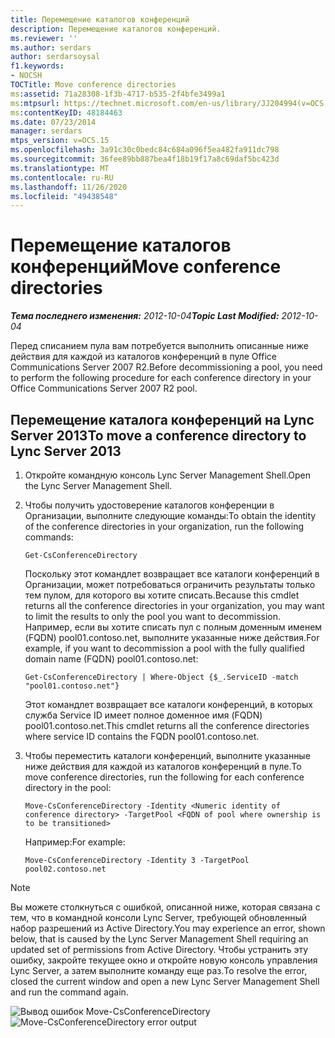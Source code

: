```yaml
---
title: Перемещение каталогов конференций
description: Перемещение каталогов конференций.
ms.reviewer: ''
ms.author: serdars
author: serdarsoysal
f1.keywords:
- NOCSH
TOCTitle: Move conference directories
ms:assetid: 71a28308-1f3b-4717-b535-2f4bfe3499a1
ms:mtpsurl: https://technet.microsoft.com/en-us/library/JJ204994(v=OCS.15)
ms:contentKeyID: 48184463
ms.date: 07/23/2014
manager: serdars
mtps_version: v=OCS.15
ms.openlocfilehash: 3a91c30c0bedc84c684a096f5ea482fa911dc798
ms.sourcegitcommit: 36fee89bb887bea4f18b19f17a8c69daf5bc423d
ms.translationtype: MT
ms.contentlocale: ru-RU
ms.lasthandoff: 11/26/2020
ms.locfileid: "49438548"
---
```

# <a name="move-conference-directories"></a><span data-ttu-id="eb010-103">Перемещение каталогов конференций</span><span class="sxs-lookup"><span data-stu-id="eb010-103">Move conference directories</span></span>

<div data-xmlns="http://www.w3.org/1999/xhtml">

<div class="topic" data-xmlns="http://www.w3.org/1999/xhtml" data-msxsl="urn:schemas-microsoft-com:xslt" data-cs="https://msdn.microsoft.com/">

<div data-asp="https://msdn2.microsoft.com/asp">



</div>

<div id="mainSection">

<div id="mainBody"><span data-ttu-id="eb010-104">

<span> </span></span><span class="sxs-lookup"><span data-stu-id="eb010-104">

<span> </span></span></span>

<span data-ttu-id="eb010-105">_**Тема последнего изменения:** 2012-10-04_</span><span class="sxs-lookup"><span data-stu-id="eb010-105">_**Topic Last Modified:** 2012-10-04_</span></span>

<span data-ttu-id="eb010-106">Перед списанием пула вам потребуется выполнить описанные ниже действия для каждой из каталогов конференций в пуле Office Communications Server 2007 R2.</span><span class="sxs-lookup"><span data-stu-id="eb010-106">Before decommissioning a pool, you need to perform the following procedure for each conference directory in your Office Communications Server 2007 R2 pool.</span></span>

<div>

## <a name="to-move-a-conference-directory-to-lync-server-2013"></a><span data-ttu-id="eb010-107">Перемещение каталога конференций на Lync Server 2013</span><span class="sxs-lookup"><span data-stu-id="eb010-107">To move a conference directory to Lync Server 2013</span></span>

1.  <span data-ttu-id="eb010-108">Откройте командную консоль Lync Server Management Shell.</span><span class="sxs-lookup"><span data-stu-id="eb010-108">Open the Lync Server Management Shell.</span></span>

2.  <span data-ttu-id="eb010-109">Чтобы получить удостоверение каталогов конференции в Организации, выполните следующие команды:</span><span class="sxs-lookup"><span data-stu-id="eb010-109">To obtain the identity of the conference directories in your organization, run the following commands:</span></span>
    
        Get-CsConferenceDirectory
    
    <span data-ttu-id="eb010-110">Поскольку этот командлет возвращает все каталоги конференций в Организации, может потребоваться ограничить результаты только тем пулом, для которого вы хотите списать.</span><span class="sxs-lookup"><span data-stu-id="eb010-110">Because this cmdlet returns all the conference directories in your organization, you may want to limit the results to only the pool you want to decommission.</span></span> <span data-ttu-id="eb010-111">Например, если вы хотите списать пул с полным доменным именем (FQDN) pool01.contoso.net, выполните указанные ниже действия.</span><span class="sxs-lookup"><span data-stu-id="eb010-111">For example, if you want to decommission a pool with the fully qualified domain name (FQDN) pool01.contoso.net:</span></span>
    
        Get-CsConferenceDirectory | Where-Object {$_.ServiceID -match "pool01.contoso.net"}
    
    <span data-ttu-id="eb010-112">Этот командлет возвращает все каталоги конференций, в которых служба Service ID имеет полное доменное имя (FQDN) pool01.contoso.net.</span><span class="sxs-lookup"><span data-stu-id="eb010-112">This cmdlet returns all the conference directories where service ID contains the FQDN pool01.contoso.net.</span></span>

3.  <span data-ttu-id="eb010-113">Чтобы переместить каталоги конференций, выполните указанные ниже действия для каждой из каталогов конференций в пуле.</span><span class="sxs-lookup"><span data-stu-id="eb010-113">To move conference directories, run the following for each conference directory in the pool:</span></span>
    
        Move-CsConferenceDirectory -Identity <Numeric identity of conference directory> -TargetPool <FQDN of pool where ownership is to be transitioned>
    
    <span data-ttu-id="eb010-114">Например:</span><span class="sxs-lookup"><span data-stu-id="eb010-114">For example:</span></span>
    
        Move-CsConferenceDirectory -Identity 3 -TargetPool pool02.contoso.net

<div>


> [!NOTE]  
> <span data-ttu-id="eb010-115">Вы можете столкнуться с ошибкой, описанной ниже, которая связана с тем, что в командной консоли Lync Server, требующей обновленный набор разрешений из Active Directory.</span><span class="sxs-lookup"><span data-stu-id="eb010-115">You may experience an error, shown below, that is caused by the Lync Server Management Shell requiring an updated set of permissions from Active Directory.</span></span> <span data-ttu-id="eb010-116">Чтобы устранить эту ошибку, закройте текущее окно и откройте новую консоль управления Lync Server, а затем выполните команду еще раз.</span><span class="sxs-lookup"><span data-stu-id="eb010-116">To resolve the error, closed the current window and open a new Lync Server Management Shell and run the command again.</span></span>



</div>

<span data-ttu-id="eb010-117">![Вывод ошибок Move-CsConferenceDirectory](images/JJ204994.4748b9e8-9651-4527-afe1-cbdc6d5ce4a8(OCS.15).jpg "Move-CsConferenceDirectory вывод ошибок")</span><span class="sxs-lookup"><span data-stu-id="eb010-117">![Move-CsConferenceDirectory error output](images/JJ204994.4748b9e8-9651-4527-afe1-cbdc6d5ce4a8(OCS.15).jpg "Move-CsConferenceDirectory error output")</span></span>

<span data-ttu-id="eb010-118"></div>

</div>

<span> </span>

</div>

</div>

</span><span class="sxs-lookup"><span data-stu-id="eb010-118"></div>

</div>

<span> </span>

</div>

</div>

</span></span></div>

